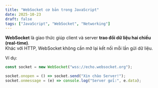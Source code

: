 ```yaml
---
title: "WebSocket cơ bản trong JavaScript"
date: 2025-10-23
draft: false
tags: ["JavaScript", "WebSocket", "Networking"]
---
```


**WebSocket** là giao thức giúp client và server **trao đổi dữ liệu hai chiều (real-time)**.  
Khác với HTTP, WebSocket không cần mở lại kết nối mỗi lần gửi dữ liệu.

Ví dụ:
```javascript
const socket = new WebSocket("wss://echo.websocket.org");

socket.onopen = () => socket.send("Xin chào Server!");
socket.onmessage = (e) => console.log("Server gửi:", e.data);